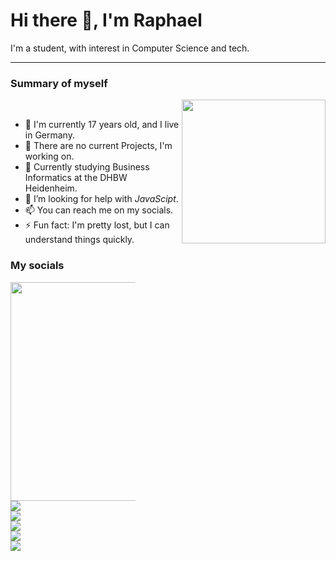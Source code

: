 # Hi there 👋, I'm Raphael
I'm a student, with interest in Computer Science and tech.

---

<h3>Summary of myself </h3>

<img align="right" src="https://user-images.githubusercontent.com/94311729/144040955-cf87a2be-f8bf-4552-91d6-0019124b989b.gif" width="230" height="230" />
<br clear="left"/>

- 👤 I'm currently 17 years old, and I live in Germany.
- 🔭 There are no current Projects, I'm working on.
- 🌱 Currently studying Business Informatics at the DHBW Heidenheim.
- 🤔 I’m looking for help with *JavaScipt*.
- 📫 You can reach me on my socials.
- ⚡️ Fun fact: I'm pretty lost, but I can understand things quickly.

<h3> My socials </h3>

<div style="width:200px;">
          <p>
                    <img align="left" src="https://user-images.githubusercontent.com/94311729/144046995-4f17da8b-fd77-4cca-84b8-f6f176e05534.gif" width="350" height="350" />
          <br clear="right"/>
          </p>
          <p align="left">     
                    <a href="https://discord.com/users/rqhi#0333/">
                              <img src="https://user-images.githubusercontent.com/94311729/144032816-c7617406-d68a-4666-a08f-e3d23f4931e6.png">
                    </a>
                    <br>
                    <a href="https://twitter.com/hereisraphi">
                              <img src="https://user-images.githubusercontent.com/94311729/144032841-4b1d0f6b-c619-48bb-9a96-ed08f07d4677.png">
                    </a>
                    <br>
                    <a href="https://www.instagram.com/hereisraphi/">
                              <img src="https://user-images.githubusercontent.com/94311729/144032824-724a8786-4a6a-401f-a0a1-076725a36f37.png">
                    </a>
                    <br>
                    <a href="https://www.snapchat.com/add/raqhii?share_id=QTMzQUNB&locale=en_DE">
                              <img src="https://user-images.githubusercontent.com/94311729/144032806-ea0549f7-1422-4090-84cb-e81dc38dbae1.png">
                    </a>
                    <br>
                    <a href="https://open.spotify.com/user/y2rey1npxa1ked2p7h7odu3zw?si=ab875dcf813a4bf03">
                              <img src="https://user-images.githubusercontent.com/94311729/144032832-71ea1b5c-5f00-4263-8a28-9a837bb8dfe0.png">
                    </a>
          </p>                                       
</div>

